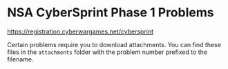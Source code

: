 # NSA CyberSprint Phase 1 Problems

https://registration.cyberwargames.net/cybersprint

Certain problems require you to download attachments.  You can find these files in the `attachments` folder with the problem number prefixed to the filename.
